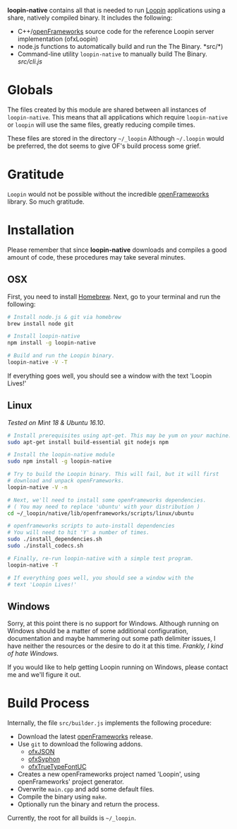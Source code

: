 **loopin-native** contains all that is needed to run [Loopin](https://github.com/koopero/loopin)
applications using a share, natively compiled binary. It includes the following:

* C++/[openFrameworks](http://openframeworks.cc) source code for the reference Loopin server implementation (ofxLoopin)
* node.js functions to automatically build and run the The Binary.  *src/\*)
* Command-line utility `loopin-native` to manually build The Binary. *src/cli.js*  

# Globals

The files created by this module are shared between all instances of `loopin-native`. This means that all applications which require `loopin-native` or `loopin` will use the same files, greatly reducing compile times.

These files are stored in the directory `~/_loopin`  Although `~/.loopin` would be preferred, the dot seems to give OF's build process some grief.

# Gratitude

`Loopin` would not be possible without the incredible [openFrameworks](http://openframeworks.cc/community/) library. So much gratitude.

# Installation

Please remember that since **loopin-native** downloads and compiles a good amount of code, these procedures may take several minutes.

## OSX

First, you need to install [Homebrew](http://brew.sh/). Next, go to your terminal and run the following:

``` sh
# Install node.js & git via homebrew
brew install node git

# Install loopin-native
npm install -g loopin-native

# Build and run the Loopin binary.
loopin-native -V -T
```

If everything goes well, you should see a window with the text 'Loopin Lives!'

## Linux

*Tested on Mint 18 & Ubuntu 16.10*.

``` sh
# Install prerequisites using apt-get. This may be yum on your machine.
sudo apt-get install build-essential git nodejs npm

# Install the loopin-native module
sudo npm install -g loopin-native

# Try to build the Loopin binary. This will fail, but it will first
# download and unpack openFrameworks.
loopin-native -V -n

# Next, we'll need to install some openFrameworks dependencies.
# ( You may need to replace 'ubuntu' with your distribution )
cd ~/_loopin/native/lib/openframeworks/scripts/linux/ubuntu

# openframeworks scripts to auto-install dependencies
# You will need to hit 'Y' a number of times.
sudo ./install_dependencies.sh
sudo ./install_codecs.sh

# Finally, re-run loopin-native with a simple test program.  
loopin-native -T

# If everything goes well, you should see a window with the
# text 'Loopin Lives!'
```


## Windows

Sorry, at this point there is no support for Windows. Although running on Windows should be a matter of some additional configuration, documentation and maybe hammering out some path delimiter issues, I have neither the resources or the desire to do it at this time. *Frankly, I kind of hate Windows.*

If you would like to help getting Loopin running on Windows, please contact me and we'll figure it out.

# Build Process

Internally, the file `src/builder.js` implements the following procedure:

* Download the latest [openFrameworks](http://openframeworks.cc) release.
* Use `git` to download the following addons.
  * [ofxJSON](https://github.com/jefftimesten/ofxJSON)
  * [ofxSyphon](https://github.com/astellato/ofxSyphon)
  * [ofxTrueTypeFontUC](https://github.com/hironishihara/ofxTrueTypeFontUC)
* Creates a new openFrameworks project named 'Loopin', using openFrameworks' project generator.
* Overwrite `main.cpp` and add some default files.
* Compile the binary using `make`.
* Optionally run the binary and return the process.

Currently, the root for all builds is `~/_loopin`.
